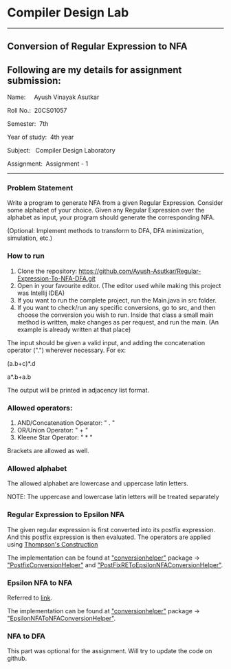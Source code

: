 # Compiler Design Lab

---

## Conversion of Regular Expression to NFA 
## Following are my details for assignment submission:
<p>Name: &nbsp;&nbsp;&nbsp;&nbsp;Ayush Vinayak Asutkar</p>
<p>Roll No.: &nbsp;20CS01057</p>
<p>Semester: &nbsp;7th</p>
<p>Year of study: &nbsp;4th year</p>
<p>Subject: &nbsp;&nbsp;Compiler Design Laboratory</p>
<p>Assignment: &nbsp;Assignment - 1</p>

---


### Problem Statement
<p>Write a program to generate NFA from a given Regular Expression. Consider some alphabet of your choice.
Given any Regular Expression over the alphabet as input, your program should generate the corresponding NFA.</p>

<p>(Optional: Implement methods to transform to DFA, DFA minimization, simulation, etc.)</p>

### How to run
1. Clone the repository: https://github.com/Ayush-Asutkar/Regular-Expression-To-NFA-DFA.git
2. Open in your favourite editor. (The editor used while making this project was Intellij IDEA)
3. If you want to run the complete project, run the Main.java in src folder.
4. If you want to check/run any specific conversions, go to src, and then choose the conversion you wish to run. Inside that class a small main method is written, make changes as per request, and run the main. (An example is already written at that place)
<p>The input should be given a valid input, and adding the concatenation operator (".") wherever necessary. For ex:</p>
<p>(a.b+c)*.d</p>
<p>a*.b+a.b</p>
<p>The output will be printed in adjacency list format. </p>

### Allowed operators:
1. AND/Concatenation Operator: " . "
2. OR/Union Operator: " + "
3. Kleene Star Operator: " * "
<p>Brackets are allowed as well.</p>

### Allowed alphabet
<p>The allowed alphabet are lowercase and uppercase latin letters.</p>
<p>NOTE: The uppercase and lowercase latin letters will be treated separately</p>

### Regular Expression to Epsilon NFA
<p>The given regular expression is first converted into its postfix expression.
And this postfix expression is then evaluated. The operators are applied using <a href="https://en.wikipedia.org/wiki/Thompson%27s_construction">Thompson's Construction</a></p>
<p>The implementation can be found at <a href="src/conversionhelper">"conversionhelper"</a> package -> <a href="src/conversionhelper/PostfixConversionHelper.java">"PostfixConversionHelper"</a>
and <a href="src/conversionhelper/PostFixREToEpsilonNFAConversionHelper.java">"PostFixREToEpsilonNFAConversionHelper"</a>.</p>

### Epsilon NFA to NFA
<p>Referred to <a href="https://www.tutorialspoint.com/how-to-convert-nfa-with-epsilon-to-without-epsilon">link</a>.</p>
<p>The implementation can be found at <a href="src/conversionhelper">"conversionhelper"</a> package -> 
<a href="src/conversionhelper/EpsilonNFAToNFAConversionHelper.java">"EpsilonNFAToNFAConversionHelper"</a>.</p>

### NFA to DFA
<p>This part was optional for the assignment. Will try to update the code on github.</p>